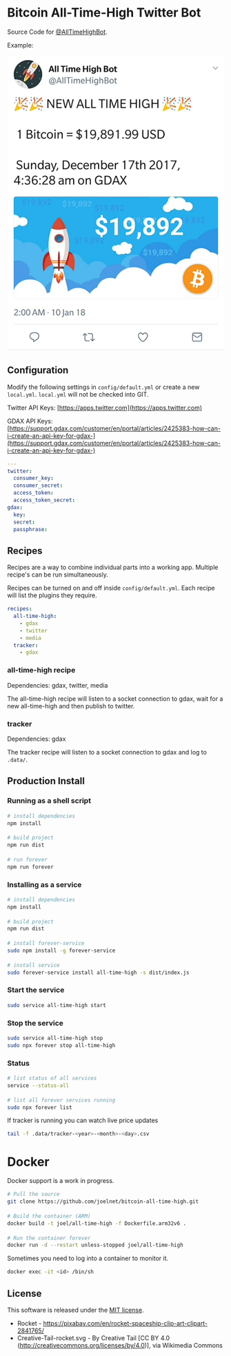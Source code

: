 # Bitcoin All-Time-High Twitter Bot

Source Code for [@AllTimeHighBot](https://twitter.com/AllTimeHighBot).

Example:

![Bitcoin All-Time-High Tweet](./images/tweet.png "Bitcoin All-Time-High Tweet")

## Configuration

Modify the following settings in `config/default.yml` or create a new `local.yml`. `local.yml` will not be checked into GIT.

Twitter API Keys: [https://apps.twitter.com](https://apps.twitter.com)

GDAX API Keys: [https://support.gdax.com/customer/en/portal/articles/2425383-how-can-i-create-an-api-key-for-gdax-](https://support.gdax.com/customer/en/portal/articles/2425383-how-can-i-create-an-api-key-for-gdax-)

```yaml
---
twitter:
  consumer_key:
  consumer_secret:
  access_token:
  access_token_secret:
gdax:
  key:
  secret:
  passphrase:
```

## Recipes

Recipes are a way to combine individual parts into a working app. Multiple recipe's can be run simultaneously.

Recipes can be turned on and off inside `config/default.yml`. Each recipe will list the plugins they require.

```yaml
recipes:
  all-time-high:
    - gdax
    - twitter
    - media
  tracker:
    - gdax
```

### all-time-high recipe

Dependencies: gdax, twitter, media

The all-time-high recipe will listen to a socket connection to gdax, wait for a new all-time-high and then publish to twitter.

### tracker

Dependencies: gdax

The tracker recipe will listen to a socket connection to gdax and log to `.data/`.

## Production Install

### Running as a shell script

```bash
# install dependencies
npm install

# build project
npm run dist

# run forever
npm run forever
```

### Installing as a service

```bash
# install dependencies
npm install

# build project
npm run dist

# install forever-service
sudo npm install -g forever-service

# install service
sudo forever-service install all-time-high -s dist/index.js
```

### Start the service

```bash
sudo service all-time-high start
```

### Stop the service

```bash
sudo service all-time-high stop
sudo npx forever stop all-time-high
```

### Status

```bash
# list status of all services
service --status-all

# list all forever services running
sudo npx forever list
```

If tracker is running you can watch live price updates

```bash
tail -f .data/tracker-<year>-<month>-<day>.csv
```

# Docker

Docker support is a work in progress.

```bash
# Pull the source
git clone https://github.com/joelnet/bitcoin-all-time-high.git

# Build the container (ARM)
docker build -t joel/all-time-high -f Dockerfile.arm32v6 .

# Run the container forever
docker run -d --restart unless-stopped joel/all-time-high
```

Sometimes you need to log into a container to monitor it.

```bash
docker exec -it <id> /bin/sh
```

## License

This software is released under the [MIT license](LICENSE).

* Rocket - https://pixabay.com/en/rocket-spaceship-clip-art-clipart-2841765/
* Creative-Tail-rocket.svg - By Creative Tail [CC BY 4.0 (http://creativecommons.org/licenses/by/4.0)], via Wikimedia Commons
